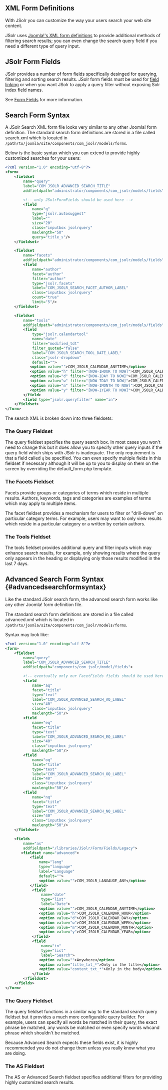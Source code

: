 ## XML Form Definitions

With JSolr you can customize the way your users search your web site content.

JSolr uses [Joomla!'s XML form definitions](https://docs.joomla.org/XML_JForm_form_definitions) to provide additional methods of filtering search results; you can even change the search query field if you need a different type of query input.

## JSolr Form Fields

JSolr provides a number of form fields specifically desinged for querying, filtering and sorting search results. JSolr form fields must be used for [field linking](#field-linking) or when you want JSolr to apply a query filter without exposing Solr index field names.

See [Form Fields](/form-fields.md) for more information.

## Search Form Syntax

A JSolr Search XML form file looks very similar to any other Joomla! form definition. The standard search form definitions are stored in a file called search.xml which is located in `/path/to/joomla/site/components/com_jsolr/models/forms`.

Below is the basic syntax which you can extend to provide highly customized searches for your users:

```XML
<?xml version="1.0" encoding="utf-8"?>
<form>
    <fieldset
        name="query"
        label="COM_JSOLR_ADVANCED_SEARCH_TITLE"
        addfieldpath="administrator/components/com_jsolr/models/fields">

        <!-- only JSolrFormFields should be used here -->
        <field
            name="q"
            type="jsolr.autosuggest"
            label=""
            size="20"
            class="inputbox jsolrquery"
            maxlength="50"
            query="title_s"/>
    </fieldset>

    <fieldset
        name="facets"
        addfieldpath="administrator/components/com_jsolr/models/fields">
        <field
            name="author"
            facet="author"
            filter="author"
            type="jsolr.facets"
            label="COM_JSOLR_SEARCH_FACET_AUTHOR_LABEL"
            class="inputbox jsolrquery"
            count="true"
            limit="5"/>
    </fieldset>

    <fieldset
        name="tools"
        addfieldpath="administrator/components/com_jsolr/models/fields">
        <field
            type="jsolr.calendartool"
            name="date"
            filter="modified_tdt"
            filter_quoted="false"
            label="COM_JSOLR_SEARCH_TOOL_DATE_LABEL"
            class="jsolr-dropdown"
            default="">
           <option value="">COM_JSOLR_CALENDAR_ANYTIME</option>
           <option value="h" filter="[NOW-1HOUR TO NOW]">COM_JSOLR_CALENDAR_HOUR</option>
           <option value="d" filter="[NOW-1DAY TO NOW]">COM_JSOLR_CALENDAR_DAY</option>
           <option value="w" filter="[NOW-7DAY TO NOW]">COM_JSOLR_CALENDAR_WEEK</option>
           <option value="m" filter="[NOW-1MONTH TO NOW]">COM_JSOLR_CALENDAR_MONTH</option>
           <option value="y" filter="[NOW-1YEAR TO NOW]">COM_JSOLR_CALENDAR_YEAR</option>
        </field>
        <field type="jsolr.queryfilter" name="in">
    </fieldset>
</form>
```

The search XML is broken down into three fieldsets:

### The Query Fieldset

The query fieldset specifies the query search box. In most cases you won't need to change this but it does allow you to specify other query inputs if the query field which ships with JSolr is inadequate. The only requirement is that a field called `q` be specified. You can even specify multiple fields in this fieldset if necessary although it will be up to you to display on them on the screen by overriding the default\_form.php template.

### The Facets Fieldset

Facets provide groups or categories of terms which reside in multiple results. Authors, keywords, tags and categories are examples of terms which may apply to multiple items.

The facet fieldset provides a mechanism for users to filter or "drill-down" on particular category terms. For example, users may want to only view results which reside in a particular category or a written by certain authors.

### The Tools Fieldset

The tools fieldset provides additional query and filter inputs which may enhance search results, for example, only showing results where the query only appears in the heading or displaying only those results modified in the last 7 days.

## Advanced Search Form Syntax {#advancedsearchformsyntax}

Like the standard JSolr search form, the advanced search form works like any other Joomla! form definition file.

The standard search form definitions are stored in a file called advanced.xml which is located in `/path/to/joomla/site/components/com_jsolr/models/forms`.

Syntax may look like:

```XML
<?xml version="1.0" encoding="utf-8"?>
<form>
    <fieldset
        name="query"
        label="COM_JSOLR_ADVANCED_SEARCH_TITLE"
        addfieldpath="components/com_jsolr/model/fields">

        <!-- eventually only our FacetFields fields should be used here -->
        <field
            name="aq"
            facet="title"
            type="text"
            label="COM_JSOLR_ADVANCED_SEARCH_AQ_LABEL"
            size="40"
            class="inputbox jsolrquery"
            maxlength="50"/>
        <field
            name="eq"
            facet="title"
            type="text"
            label="COM_JSOLR_ADVANCED_SEARCH_EQ_LABEL"
            size="40"
            class="inputbox jsolrquery"
            maxlength="50"/>
        <field
            name="oq"
            facet="title"
            type="text"
            label="COM_JSOLR_ADVANCED_SEARCH_OQ_LABEL"
            size="40"
            class="inputbox jsolrquery"
            maxlength="50"/>
        <field
            name="nq"
            facet="title"
            type="text"
            label="COM_JSOLR_ADVANCED_SEARCH_NQ_LABEL"
            size="40"
            class="inputbox jsolrquery"
            maxlength="50"/>
    </fieldset>

    <fields
        name="as"
        addfieldpath="/libraries/JSolr/Form/Fields/Legacy">
       <fieldset name="advanced">
           <field
               name="lang"
               type="language"
               label="Language"
               default="">
               <option value="">COM_JSOLR_LANGAUGE_ANY</option>
           </field>
            <field
                name="date"
                type="list"
                label="Date">
               <option value="">COM_JSOLR_CALENDAR_ANYTIME</option>
               <option value="h">COM_JSOLR_CALENDAR_HOUR</option>
               <option value="d">COM_JSOLR_CALENDAR_DAY</option>
               <option value="w">COM_JSOLR_CALENDAR_WEEK</option>
               <option value="m">COM_JSOLR_CALENDAR_MONTH</option>
               <option value="y">COM_JSOLR_CALENDAR_YEAR</option>
            </field>
            <field
                name="in"
                type="list"
                label="Search">
               <option value="">Anywhere</option>
               <option value="title_txt_*">Only in the title</option>
               <option value="content_txt_*">Only in the body</option>
            </field>
        </fieldset>
    </fields>
</form>
```

### The Query Fieldset

The query fieldset functions in a similar way to the standard search query fieldset but it provides a much more configurable query builder. For example, users can specify all words be matched in their query, the exact phrase be matched, any words be matched or even specify words whcand phrase which shouldn't be matched.

Because Advanced Search expects these fields exist, it is highly recommended you do not change them unless you really know what you are doing.

### The AS Fieldset

The AS or Advanced Search fieldset specifies additional filters for providing highly customized search results.

